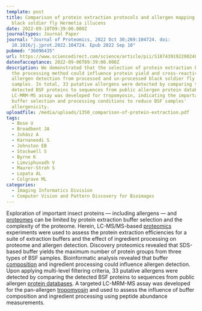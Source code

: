 ```yaml
---
template: post
title: Comparison of protein extraction protocols and allergen mapping from
  black soldier fly Hermetia illucens
date: 2022-09-10T09:39:00.000Z
journaltypes: Journal Paper
journal: "Journal of Proteomics, 2022 Oct 30;269:104724. doi:
  10.1016/j.jprot.2022.104724. Epub 2022 Sep 10"
pubmed: "36096435"
url: https://www.sciencedirect.com/science/article/pii/S1874391922002482
dateofacceptance: 2022-09-06T09:39:00.000Z
description: We demonstrated that the selection of protein extraction buffer and
  the processing method could influence protein yield and cross-reactive
  allergen detection from processed and un-processed black soldier fly (BSF)
  samples. In total, 33 putative allergens were detected by comparing the
  detected BSF proteins to sequences from public allergen protein databases. An
  LC-MRM-MS assay was developed for tropomyosin, indicating the importance of
  buffer selection and processing conditions to reduce BSF samples'
  allergenicity.
uploadfile: /media/uploads/1350_comparison-of-protein-extraction.pdf
tags:
  - Bose U
  - Broadbent JA
  - Juhász A
  - Karnaneedi S
  - Johnston EB
  - Stockwell S
  - Byrne K
  - Limviphuvadh V
  - Maurer-Stroh S
  - Lopata AL
  - Colgrave ML
categories:
  - Imaging Informatics Division
  - Computer Vision and Pattern Discovery for Bioimages
---
```

<!--StartFragment-->

Exploration of important insect proteins — including allergens — and [proteomes](https://www.sciencedirect.com/topics/biochemistry-genetics-and-molecular-biology/proteome "Learn more about proteomes from ScienceDirect's AI-generated Topic Pages") can be limited by protein extraction buffer selection and the complexity of the proteome. Herein, LC-MS/MS-based [proteomics](https://www.sciencedirect.com/topics/biochemistry-genetics-and-molecular-biology/proteomics "Learn more about proteomics from ScienceDirect's AI-generated Topic Pages") experiments were used to assess the protein extraction efficiencies for a suite of extraction buffers and the effect of ingredient processing on proteome and allergen detection. Discovery proteomics revealed that SDS-based buffer yields the maximum number of protein groups from three types of BSF samples. Bioinformatic analysis revealed that buffer [composition](https://www.sciencedirect.com/topics/chemistry/phase-composition "Learn more about composition from ScienceDirect's AI-generated Topic Pages") and ingredient processing could influence allergen detection. Upon applying multi-level filtering criteria, 33 putative allergens were detected by comparing the detected BSF proteins to sequences from public allergen [protein databases](https://www.sciencedirect.com/topics/biochemistry-genetics-and-molecular-biology/protein-database "Learn more about protein databases from ScienceDirect's AI-generated Topic Pages"). A targeted LC-MRM-MS assay was developed for the pan-allergen [tropomyosin](https://www.sciencedirect.com/topics/biochemistry-genetics-and-molecular-biology/tropomyosin "Learn more about tropomyosin from ScienceDirect's AI-generated Topic Pages") and used to assess the influence of buffer composition and ingredient processing using peptide abundance measurements.

<!--EndFragment-->